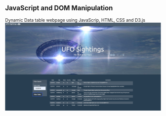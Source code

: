 ## JavaScript and DOM Manipulation  <br>
Dynamic Data table webpage using JavaScrip, HTML, CSS and D3.js
<img src="images/ufo_sightings.png">
 
